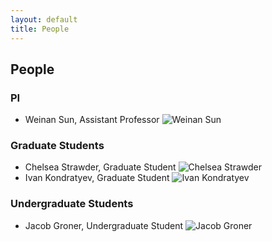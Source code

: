 ```yaml
---
layout: default
title: People
---
```


## People

### PI
- Weinan Sun, Assistant Professor
  ![Weinan Sun](images/weinanheadshot0.jpg)

### Graduate Students
- Chelsea Strawder, Graduate Student
  ![Chelsea Strawder](images/c-strawder.jpg)
- Ivan Kondratyev, Graduate Student
  ![Ivan Kondratyev](images/ivan-kondratyev.png)

### Undergraduate Students
- Jacob Groner, Undergraduate Student
  ![Jacob Groner](images/jacob.jpg)
